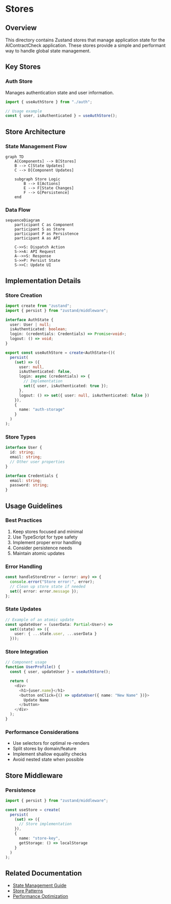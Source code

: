 # Stores

## Overview
This directory contains Zustand stores that manage application state for the AIContractCheck application. These stores provide a simple and performant way to handle global state management.

## Key Stores

### Auth Store
Manages authentication state and user information.

```typescript
import { useAuthStore } from "./auth";

// Usage example
const { user, isAuthenticated } = useAuthStore();
```

## Store Architecture

### State Management Flow
```mermaid
graph TD
    A[Components] --> B[Stores]
    B --> C[State Updates]
    C --> D[Component Updates]
    
    subgraph Store Logic
        B --> E[Actions]
        E --> F[State Changes]
        F --> G[Persistence]
    end
```

### Data Flow
```mermaid
sequenceDiagram
    participant C as Component
    participant S as Store
    participant P as Persistence
    participant A as API

    C->>S: Dispatch Action
    S->>A: API Request
    A-->>S: Response
    S->>P: Persist State
    S->>C: Update UI
```

## Implementation Details

### Store Creation
```typescript
import create from "zustand";
import { persist } from "zustand/middleware";

interface AuthState {
  user: User | null;
  isAuthenticated: boolean;
  login: (credentials: Credentials) => Promise<void>;
  logout: () => void;
}

export const useAuthStore = create<AuthState>()(
  persist(
    (set) => ({
      user: null,
      isAuthenticated: false,
      login: async (credentials) => {
        // Implementation
        set({ user, isAuthenticated: true });
      },
      logout: () => set({ user: null, isAuthenticated: false })
    }),
    {
      name: "auth-storage"
    }
  )
);
```

### Store Types
```typescript
interface User {
  id: string;
  email: string;
  // Other user properties
}

interface Credentials {
  email: string;
  password: string;
}
```

## Usage Guidelines

### Best Practices
1. Keep stores focused and minimal
2. Use TypeScript for type safety
3. Implement proper error handling
4. Consider persistence needs
5. Maintain atomic updates

### Error Handling
```typescript
const handleStoreError = (error: any) => {
  console.error("Store error:", error);
  // Clean up store state if needed
  set({ error: error.message });
};
```

### State Updates
```typescript
// Example of an atomic update
const updateUser = (userData: Partial<User>) => 
  set((state) => ({
    user: { ...state.user, ...userData }
  }));
```

### Store Integration
```typescript
// Component usage
function UserProfile() {
  const { user, updateUser } = useAuthStore();

  return (
    <div>
      <h1>{user.name}</h1>
      <button onClick={() => updateUser({ name: "New Name" })}>
        Update Name
      </button>
    </div>
  );
}
```

### Performance Considerations
- Use selectors for optimal re-renders
- Split stores by domain/feature
- Implement shallow equality checks
- Avoid nested state when possible

## Store Middleware

### Persistence
```typescript
import { persist } from "zustand/middleware";

const useStore = create(
  persist(
    (set) => ({
      // Store implementation
    }),
    {
      name: "store-key",
      getStorage: () => localStorage
    }
  )
);
```

## Related Documentation
- [State Management Guide](/docs/state-management.md)
- [Store Patterns](/docs/store-patterns.md)
- [Performance Optimization](/docs/performance.md)
